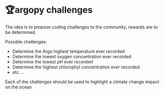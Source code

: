 # 🏆argopy challenges

The idea is to propose coding challenges to the community, rewards are to be determined.

Possible challenges:
- Determine the Argo highest temperature ever recorded
- Determine the lowest oxygen concentration ever recorded
- Determine the lowest pH ever recorded
- Determine the highest chlorophyl concentration ever recorded
- etc ...

Each of the challenges should be used to highlight a climate change impact on the ocean 